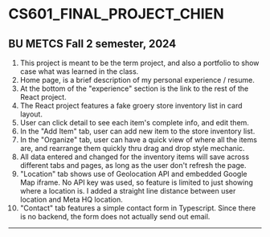 # CS601_FINAL_PROJECT_CHIEN
## BU METCS Fall 2 semester, 2024
1. This project is meant to be the term project, and also a portfolio to show case what was learned in the class.
2. Home page, is a brief description of my personal experience / resume.
3. At the bottom of the "experience" section is the link to the rest of the React project.
4. The React project features a fake groery store inventory list in card layout.
5. User can click detail to see each item's complete info, and edit them.
6. In the "Add Item" tab, user can add new item to the store inventory list.
7. In the "Organize" tab, user can have a quick view of where all the items are, and rearrange them quickly thru drag and drop style mechanic.
8. All data entered and changed for the inventory items will save across different tabs and pages, as long as the user don't refresh the page.
9. "Location" tab shows use of Geolocation API and embedded Google Map iframe.  No API key was used, so feature is limited to just showing where a location is.  I added a straight line distance between user location and Meta HQ location.
10. "Contact" tab features a simple contact form in Typescript.  Since there is no backend, the form does not actually send out email.
------
